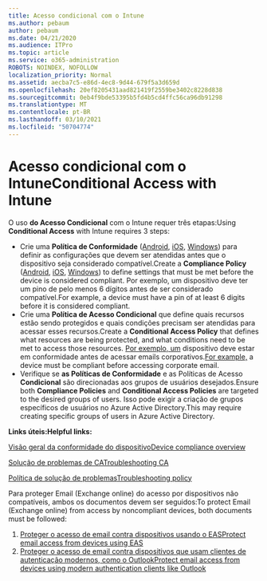 ```yaml
---
title: Acesso condicional com o Intune
ms.author: pebaum
author: pebaum
ms.date: 04/21/2020
ms.audience: ITPro
ms.topic: article
ms.service: o365-administration
ROBOTS: NOINDEX, NOFOLLOW
localization_priority: Normal
ms.assetid: aecba7c5-e86d-4ec8-9d44-679f5a3d659d
ms.openlocfilehash: 20ef8205431aad821419f2559be3402c8228d838
ms.sourcegitcommit: 0eb4f9bde53395b5fd4b5cd4ffc56ca96db91298
ms.translationtype: MT
ms.contentlocale: pt-BR
ms.lasthandoff: 03/10/2021
ms.locfileid: "50704774"
---
```

# <a name="conditional-access-with-intune"></a><span data-ttu-id="93ea0-102">Acesso condicional com o Intune</span><span class="sxs-lookup"><span data-stu-id="93ea0-102">Conditional Access with Intune</span></span>

<span data-ttu-id="93ea0-103">O uso  **do Acesso Condicional**  com o Intune requer três etapas:</span><span class="sxs-lookup"><span data-stu-id="93ea0-103">Using  **Conditional Access**  with Intune requires 3 steps:</span></span>

- <span data-ttu-id="93ea0-104">Crie uma  **Política de Conformidade**  ([Android](https://docs.microsoft.com/intune/compliance-policy-create-android),  [iOS](https://docs.microsoft.com/intune/compliance-policy-create-ios),  [Windows](https://docs.microsoft.com//intune/compliance-policy-create-windows)) para definir as configurações que devem ser atendidas antes que o dispositivo seja considerado compatível.</span><span class="sxs-lookup"><span data-stu-id="93ea0-104">Create a  **Compliance Policy**  ([Android](https://docs.microsoft.com/intune/compliance-policy-create-android),  [iOS](https://docs.microsoft.com/intune/compliance-policy-create-ios),  [Windows](https://docs.microsoft.com//intune/compliance-policy-create-windows)) to define settings that must be met before the device is considered compliant.</span></span> <span data-ttu-id="93ea0-105">Por exemplo, um dispositivo deve ter um pino de pelo menos 6 dígitos antes de ser considerado compatível.</span><span class="sxs-lookup"><span data-stu-id="93ea0-105">For example, a device must have a pin of at least 6 digits before it is considered compliant.</span></span>
- <span data-ttu-id="93ea0-106">Crie uma **Política de Acesso Condicional**  que define quais recursos estão sendo protegidos e quais condições precisam ser atendidas para acessar esses recursos.</span><span class="sxs-lookup"><span data-stu-id="93ea0-106">Create a **Conditional Access Policy**  that defines what resources are being protected, and what conditions need to be met to access those resources.</span></span>  <span data-ttu-id="93ea0-107">[Por exemplo, um](https://docs.microsoft.com/intune/tutorial-protect-email-on-unmanaged-devices#create-conditional-access-policies)  dispositivo deve estar em conformidade antes de acessar emails corporativos.</span><span class="sxs-lookup"><span data-stu-id="93ea0-107">[For example,](https://docs.microsoft.com/intune/tutorial-protect-email-on-unmanaged-devices#create-conditional-access-policies)  a device must be compliant before accessing corporate email.</span></span>
- <span data-ttu-id="93ea0-108">Verifique se **as Políticas de Conformidade**  e as Políticas de Acesso  **Condicional**  são direcionadas aos grupos de usuários desejados.</span><span class="sxs-lookup"><span data-stu-id="93ea0-108">Ensure both **Compliance Policies**  and  **Conditional Access Policies**  are targeted to the desired groups of users.</span></span> <span data-ttu-id="93ea0-109">Isso pode exigir a criação de grupos específicos de usuários no Azure Active Directory.</span><span class="sxs-lookup"><span data-stu-id="93ea0-109">This may require creating specific groups of users in Azure Active Directory.</span></span>

<span data-ttu-id="93ea0-110">**Links úteis:**</span><span class="sxs-lookup"><span data-stu-id="93ea0-110">**Helpful links:**</span></span>

[<span data-ttu-id="93ea0-111">Visão geral da conformidade do dispositivo</span><span class="sxs-lookup"><span data-stu-id="93ea0-111">Device compliance overview</span></span>](https://docs.microsoft.com/intune/device-compliance-get-started)

[<span data-ttu-id="93ea0-112">Solução de problemas de CA</span><span class="sxs-lookup"><span data-stu-id="93ea0-112">Troubleshooting CA</span></span>](https://docs.microsoft.com/intune/troubleshoot-conditional-access)

[<span data-ttu-id="93ea0-113">Política de solução de problemas</span><span class="sxs-lookup"><span data-stu-id="93ea0-113">Troubleshooting policy</span></span>](https://docs.microsoft.com/troubleshoot/mem/intune/troubleshoot-policies-in-microsoft-intune)

<span data-ttu-id="93ea0-114">Para proteger Email (Exchange online) do acesso por dispositivos não compatíveis, ambos os documentos devem ser seguidos:</span><span class="sxs-lookup"><span data-stu-id="93ea0-114">To protect Email (Exchange online) from access by noncompliant devices, both documents must be followed:</span></span>

1. [<span data-ttu-id="93ea0-115">Proteger o acesso de email contra dispositivos usando o EAS</span><span class="sxs-lookup"><span data-stu-id="93ea0-115">Protect email access from devices using EAS</span></span>](https://docs.microsoft.com/intune/tutorial-protect-email-on-unmanaged-devices)
2. [<span data-ttu-id="93ea0-116">Proteger o acesso de email contra dispositivos que usam clientes de autenticação modernos, como o Outlook</span><span class="sxs-lookup"><span data-stu-id="93ea0-116">Protect email access from devices using modern authentication clients like Outlook</span></span>](https://docs.microsoft.com/intune/tutorial-protect-email-on-enrolled-devices)